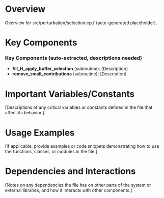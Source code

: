 # Overview

Overview for src/perturbation/selection.irp.f (auto-generated placeholder).

# Key Components

### Key Components (auto-extracted, descriptions needed)
- **fill_H_apply_buffer_selection** (subroutine): [Description]
- **remove_small_contributions** (subroutine): [Description]

# Important Variables/Constants

[Descriptions of any critical variables or constants defined in the file that affect its behavior.]

# Usage Examples

[If applicable, provide examples or code snippets demonstrating how to use the functions, classes, or modules in the file.]

# Dependencies and Interactions

[Notes on any dependencies the file has on other parts of the system or external libraries, and how it interacts with other components.]
